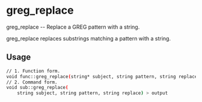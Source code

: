 # greg_replace
greg_replace -- Replace a GREG pattern with a string.

greg_replace replaces substrings matching a pattern with a string.

## Usage
```sh
// 1. Function form.
void func::greg_replace(string* subject, string pattern, string replace)
// 2. Command form.
void sub::greg_replace(
    string subject, string pattern, string replace) > output
```
